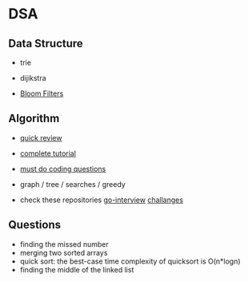 # DSA

## Data Structure

- trie

- dijikstra

- [Bloom Filters](https://www.geeksforgeeks.org/bloom-filters-introduction-and-python-implementation/)

## Algorithm

- [quick review](https://www.geeksforgeeks.org/learn-data-structures-and-algorithms-dsa-tutorial/)

- [complete tutorial](https://www.programiz.com/dsa)

- [must do coding questions](https://www.geeksforgeeks.org/must-do-coding-questions-for-companies-like-amazon-microsoft-adobe)

- graph / tree / searches / greedy
- check these repositories
    [go-interview](https://github.com/shomali11/go-interview)
    [challanges](https://github.com/mohammadne/challanges)

## Questions

- finding the missed number
- merging two sorted arrays
- quick sort: the best-case time complexity of quicksort is O(n*logn)
- finding the middle of the linked list
